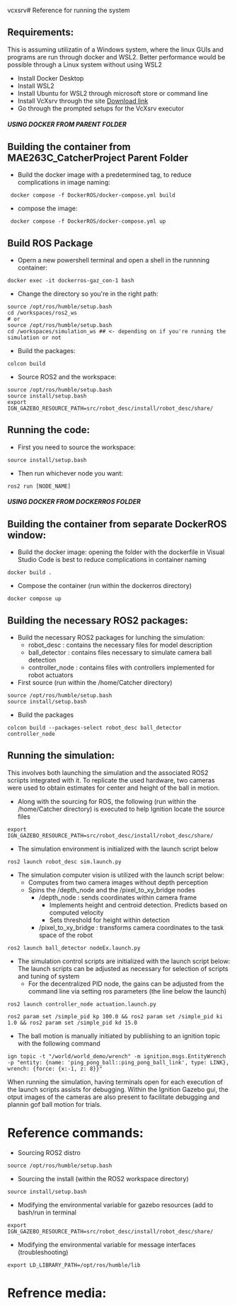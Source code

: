 vcxsrv# Reference for running the system
## Requirements:
This is assuming utilizatin of a Windows system, where the linux GUIs and programs are run through docker and WSL2. Better performance would be possible through a Linux system without using WSL2
- Install Docker Desktop
- Install WSL2
- Install Ubuntu for WSL2 through microsoft store or command line
- Install VcXsrv through the site [Download link](https://vcxsrv.com/)
- Go through the prompted setups for the VcXsrv executor

##### USING DOCKER FROM PARENT FOLDER #####


## Building the container from MAE263C_CatcherProject Parent Folder

- Build the docker image with a predetermined tag, to reduce complications in image naming:
```
 docker compose -f DockerROS/docker-compose.yml build
```



- compose the image:
```
 docker compose -f DockerROS/docker-compose.yml up 
```
## Build ROS Package

- Opern a new powershell terminal and open a shell in the runnning container:
```
docker exec -it dockerros-gaz_con-1 bash
```

- Change the directory so you're in the right path:
```
source /opt/ros/humble/setup.bash
cd /workspaces/ros2_ws
# or
source /opt/ros/humble/setup.bash
cd /workspaces/simulation_ws ## <- depending on if you're running the simulation or not
```

- Build the packages:
```
colcon build
```

- Source ROS2 and the workspace:
```
source /opt/ros/humble/setup.bash
source install/setup.bash
export IGN_GAZEBO_RESOURCE_PATH=src/robot_desc/install/robot_desc/share/
```



## Running the code:

- First you need to source the workspace:
```
source install/setup.bash
```

- Then run whichever node you want:
```
ros2 run [NODE_NAME]
```


##### USING DOCKER FROM DOCKERROS FOLDER #####


## Building the container from separate DockerROS window:
- Build the docker image: opening the folder with the dockerfile in Visual Studio Code is best to reduce complications in container naming
```
docker build .
```
- Compose the container (run within the dockerros directory)
```
docker compose up
```
## Building the necessary ROS2 packages:
- Build the necessary ROS2 packages for lunching the simulation:
  - robot_desc : contains the necessary files for model description
  - ball_detector : contains files necessary to simulate camera ball detection
  - controller_node : contains files with controllers implemented for robot actuators
- First source (run within the /home/Catcher directory)
```
source /opt/ros/humble/setup.bash
source install/setup.bash
```
- Build the packages
```
colcon build --packages-select robot_desc ball_detector controller_node
```
## Running the simulation:
This involves both launching the simulation and the associated ROS2 scriipts integrated with it. To replicate the used hardware, two cameras were used to obtain estimates for center and height of the ball in motion. 
- Along with the sourcing for ROS, the following (run within the /home/Catcher directory) is executed to help Ignition locate the source files
```
export IGN_GAZEBO_RESOURCE_PATH=src/robot_desc/install/robot_desc/share/
```
- The simulation environment is initialized with the launch script below
```
ros2 launch robot_desc sim.launch.py
```
- The simulation computer vision is utilized with the launch script below:
  - Computes from two camera images without depth perception
  - Spins the /depth_node and the /pixel_to_xy_bridge nodes
    - /depth_node : sends coordinates within camera frame
      - Implements height and centroid detection. Predicts based on computed velocity
      - Sets threshold for height within detection
    - /pixel_to_xy_bridge : transforms camera coordinates to the task space of the robot
```
ros2 launch ball_detector nodeEx.launch.py
```
- The simulation control scripts are initialized with the launch script below: The launch scripts can be adjusted as necessary for selection of scripts and tuning of system
  - For the decentralized PID node, the gains can be adjusted from the command line via setting ros parameters (the line below the launch)
```
ros2 launch controller_node actuation.launch.py
```
```
ros2 param set /simple_pid kp 100.0 && ros2 param set /simple_pid ki 1.0 && ros2 param set /simple_pid kd 15.0
```
- The ball motion is manually initiated by publiishing to an ignition topic with the following command
```
ign topic -t "/world/world_demo/wrench" -m ignition.msgs.EntityWrench -p "entity: {name: 'ping_pong_ball::ping_pong_ball_link', type: LINK}, wrench: {force: {x:-1, z: 8}}"
```
When running the simulation, having terminals open for each execution of the launch scripts assists for debugging. Within the Ignition Gazebo gui, the otput images of the cameras are also present to facilitate debugging and plannin gof ball motion for trials. 
# Reference commands:
- Sourcing ROS2 distro
```
source /opt/ros/humble/setup.bash
```
- Sourcing the install (within the ROS2 workspace directory)
```
source install/setup.bash
```
- Modifying the environmental variable for gazebo resources (add to bash/run in terminal
```
export IGN_GAZEBO_RESOURCE_PATH=src/robot_desc/install/robot_desc/share/
```
- Modifying the environmental variable for message interfaces (troubleshooting)
```
export LD_LIBRARY_PATH=/opt/ros/humble/lib
```
# Refrence media:
